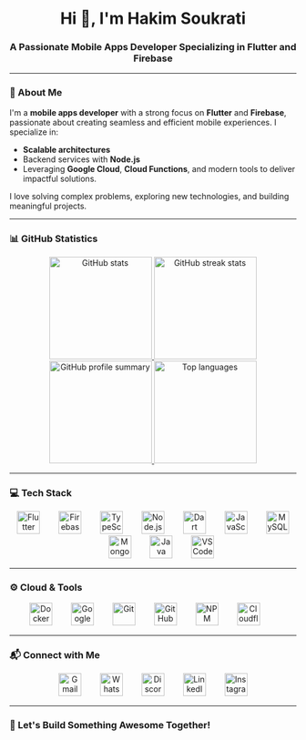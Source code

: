 <h1 align="center">Hi 👋, I'm Hakim Soukrati</h1>
<h3 align="center">A Passionate Mobile Apps Developer Specializing in Flutter and Firebase</h3>

---

### 🌟 About Me

I'm a **mobile apps developer** with a strong focus on **Flutter** and **Firebase**, passionate about creating seamless and efficient mobile experiences. I specialize in:

- **Scalable architectures**
- Backend services with **Node.js**
- Leveraging **Google Cloud**, **Cloud Functions**, and modern tools to deliver impactful solutions.

I love solving complex problems, exploring new technologies, and building meaningful projects.

---

### 📊 GitHub Statistics

<div align="center">
  <a href="https://github.com/hakim-skr">
    <img height="180em" src="https://github-readme-stats.vercel.app/api?username=hakim-skr&show_icons=true&theme=algolia&include_all_commits=true&count_private=true" alt="GitHub stats" />
    <img height="180em" src="https://github-readme-streak-stats.herokuapp.com/?user=hakim-skr&theme=algolia" alt="GitHub streak stats" />
    <img height="180em" src="https://github-profile-summary-cards.vercel.app/api/cards/profile-details?username=hakim-skr&theme=algolia" alt="GitHub profile summary" />
    <img height="180em" src="https://github-readme-stats.vercel.app/api/top-langs?username=hakim-skr&layout=compact&langs_count=8&theme=algolia" alt="Top languages" />
  </a>
</div>

---

### 💻 Tech Stack

<div align="center">
  <img src="https://cdn.jsdelivr.net/gh/devicons/devicon/icons/flutter/flutter-original.svg" height="40" alt="Flutter" />
  <img width="25" />
  <img src="https://cdn.jsdelivr.net/gh/devicons/devicon/icons/firebase/firebase-plain.svg" height="40" alt="Firebase" />
  <img width="25" />
  <img src="https://cdn.jsdelivr.net/gh/devicons/devicon/icons/typescript/typescript-original.svg" height="40" alt="TypeScript" />
  <img width="25" />
  <img src="https://cdn.jsdelivr.net/gh/devicons/devicon/icons/nodejs/nodejs-original.svg" height="40" alt="Node.js" />
  <img width="25" />
  <img src="https://cdn.jsdelivr.net/gh/devicons/devicon/icons/dart/dart-original.svg" height="40" alt="Dart" />
  <img width="25" />
  <img src="https://cdn.jsdelivr.net/gh/devicons/devicon/icons/javascript/javascript-original.svg" height="40" alt="JavaScript" />
  <img width="25" />
  <img src="https://cdn.jsdelivr.net/gh/devicons/devicon/icons/mysql/mysql-original.svg" height="40" alt="MySQL" />
  <img width="25" />
  <img src="https://cdn.jsdelivr.net/gh/devicons/devicon/icons/mongodb/mongodb-original.svg" height="40" alt="MongoDB" />
  <img width="25" />
  <img src="https://cdn.jsdelivr.net/gh/devicons/devicon/icons/java/java-original.svg" height="40" alt="Java" />
  <img width="25" />
  <img src="https://cdn.jsdelivr.net/gh/devicons/devicon/icons/vscode/vscode-original.svg" height="40" alt="VS Code" />
</div>

---

### ⚙️ Cloud & Tools

<div align="center">
  <img src="https://cdn.jsdelivr.net/gh/devicons/devicon/icons/docker/docker-original.svg" height="40" alt="Docker" />
  <img width="25" />
  <img src="https://cdn.jsdelivr.net/gh/devicons/devicon/icons/googlecloud/googlecloud-original.svg" height="40" alt="Google Cloud" />
  <img width="25" />
  <img src="https://cdn.jsdelivr.net/gh/devicons/devicon/icons/git/git-original.svg" height="40" alt="Git" />
  <img width="25" />
  <img src="https://cdn.jsdelivr.net/gh/devicons/devicon/icons/github/github-original.svg" height="40" alt="GitHub" />
  <img width="25" />
  <img src="https://cdn.jsdelivr.net/gh/devicons/devicon/icons/npm/npm-original-wordmark.svg" height="40" alt="NPM" />
  <img width="25" />
  <img src="https://cdn.jsdelivr.net/gh/devicons/devicon/icons/cloudflare/cloudflare-original.svg" height="40" alt="Cloudflare" />
  <img width="25" />
</div>

---

### 📬 Connect with Me

<div align="center">
  <a href="mailto:hakim.skr@example.com"><img src="https://img.icons8.com/color/48/000000/gmail-new.png" height="40" alt="Gmail" /></a>
  <img width="25" />
  <a href="https://wa.me/123456789"><img src="https://img.icons8.com/color/48/000000/whatsapp.png" height="40" alt="WhatsApp" /></a>
  <img width="25" />
  <a href="https://discord.com/users/yourdiscordid"><img src="https://img.icons8.com/color/48/000000/discord-new-logo.png" height="40" alt="Discord" /></a>
  <img width="25" />
  <a href="https://www.linkedin.com/in/hakim-skr"><img src="https://img.icons8.com/color/48/000000/linkedin.png" height="40" alt="LinkedIn" /></a>
  <img width="25" />
  <a href="https://instagram.com/hakim.skr"><img src="https://img.icons8.com/color/48/000000/instagram-new.png" height="40" alt="Instagram" /></a>
</div>

---

### 🚀 Let's Build Something Awesome Together!
